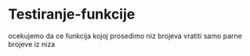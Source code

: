 # Testiranje-funkcije
ocekujemo da ce funkcija kojoj prosedimo niz brojeva vratiti samo parne brojeve iz niza  
